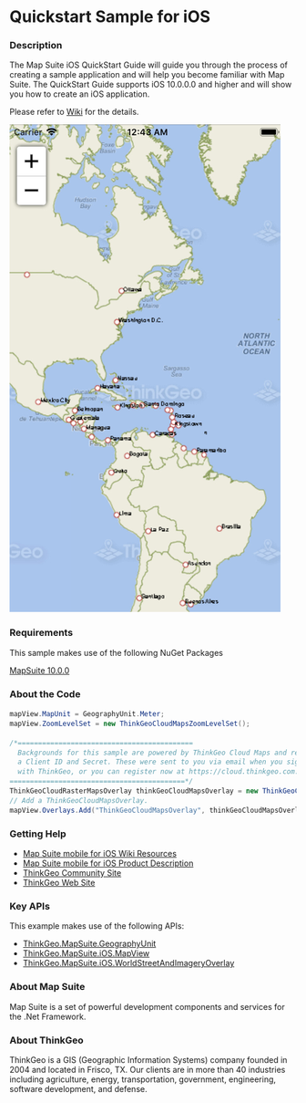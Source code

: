 # Quickstart Sample for iOS

### Description
The Map Suite iOS QuickStart Guide will guide you through the process of creating a sample application and will help you become familiar with Map Suite. The QuickStart Guide supports iOS 10.0.0.0 and higher and will show you how to create an iOS application.

Please refer to [Wiki](http://wiki.thinkgeo.com/wiki/map_suite_mobile_for_ios) for the details.

![Screenshot](Screenshot.PNG)

### Requirements
This sample makes use of the following NuGet Packages

[MapSuite 10.0.0](https://www.nuget.org/packages?q=ThinkGeo)

### About the Code

```csharp
mapView.MapUnit = GeographyUnit.Meter;
mapView.ZoomLevelSet = new ThinkGeoCloudMapsZoomLevelSet();

/*===========================================
  Backgrounds for this sample are powered by ThinkGeo Cloud Maps and require
  a Client ID and Secret. These were sent to you via email when you signed up
  with ThinkGeo, or you can register now at https://cloud.thinkgeo.com.
===========================================*/
ThinkGeoCloudRasterMapsOverlay thinkGeoCloudMapsOverlay = new ThinkGeoCloudRasterMapsOverlay();
// Add a ThinkGeoCloudMapsOverlay.
mapView.Overlays.Add("ThinkGeoCloudMapsOverlay", thinkGeoCloudMapsOverlay);
```

### Getting Help

- [Map Suite mobile for iOS Wiki Resources](http://wiki.thinkgeo.com/wiki/map_suite_mobile_for_ios)
- [Map Suite mobile for iOS Product Description](https://thinkgeo.com/ui-controls#mobile-platforms)
- [ThinkGeo Community Site](http://community.thinkgeo.com/)
- [ThinkGeo Web Site](http://www.thinkgeo.com)

### Key APIs
This example makes use of the following APIs:

- [ThinkGeo.MapSuite.GeographyUnit](http://wiki.thinkgeo.com/wiki/api/thinkgeo.mapsuite.geographyunit)
- [ThinkGeo.MapSuite.iOS.MapView](http://wiki.thinkgeo.com/wiki/api/thinkgeo.mapsuite.ios.mapview)
- [ThinkGeo.MapSuite.iOS.WorldStreetAndImageryOverlay](http://wiki.thinkgeo.com/wiki/api/thinkgeo.mapsuite.ios.worldstreetandimageryoverlay)

### About Map Suite
Map Suite is a set of powerful development components and services for the .Net Framework.

### About ThinkGeo
ThinkGeo is a GIS (Geographic Information Systems) company founded in 2004 and located in Frisco, TX. Our clients are in more than 40 industries including agriculture, energy, transportation, government, engineering, software development, and defense.

